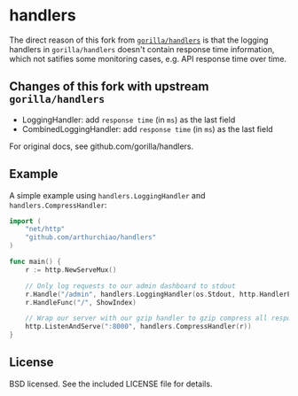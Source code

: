 handlers
================

The direct reason of this fork from [`gorilla/handlers`](github.com/gorilla/handlers) is that the logging handlers in
`gorilla/handlers` doesn't contain response time information, which not
satifies some monitoring cases, e.g. API response time over time.

## Changes of this fork with upstream `gorilla/handlers`

* LoggingHandler: add `response time` (in `ms`) as the last field
* CombinedLoggingHandler: add `response time` (in `ms`) as the last field

For original docs, see github.com/gorilla/handlers.

## Example

A simple example using `handlers.LoggingHandler` and `handlers.CompressHandler`:

```go
import (
    "net/http"
    "github.com/arthurchiao/handlers"
)

func main() {
    r := http.NewServeMux()

    // Only log requests to our admin dashboard to stdout
    r.Handle("/admin", handlers.LoggingHandler(os.Stdout, http.HandlerFunc(ShowAdminDashboard)))
    r.HandleFunc("/", ShowIndex)

    // Wrap our server with our gzip handler to gzip compress all responses.
    http.ListenAndServe(":8000", handlers.CompressHandler(r))
}
```

## License

BSD licensed. See the included LICENSE file for details.
